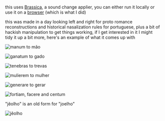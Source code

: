 this uses [Brassica](https://github.com/bradrn/brassica), a sound change applier, you can either run it locally or use it on a [browser](http://bradrn.com/brassica/index.html) (which is what I did)

this was made in a day looking left and right for proto romance reconstructions and historical nasalization rules for portuguese, plus a bit of hackish manipulation to get things working, if I get interested in it I might tidy it up a bit more, here's an example of what it comes up with

![manum to mão](https://media.discordapp.net/attachments/386299658403840029/1029978815327375400/unknown.png)

![ganatum to gado](https://media.discordapp.net/attachments/386299658403840029/1029979468451807253/unknown.png)

![tenebras to trevas](https://media.discordapp.net/attachments/386299658403840029/1029990328343728218/unknown.png)

![mulierem to mulher](https://media.discordapp.net/attachments/386299658403840029/1030170093323296798/unknown.png)

![generare to gerar](https://media.discordapp.net/attachments/386299658403840029/1030184424052109393/unknown.png)

![fortiam, facere and centum](https://media.discordapp.net/attachments/386299658403840029/1030189137761939526/unknown.png)

"jẽolho" is an old form for "joelho"

![jẽolho](https://media.discordapp.net/attachments/386299658403840029/1030261041654939738/unknown.png)
